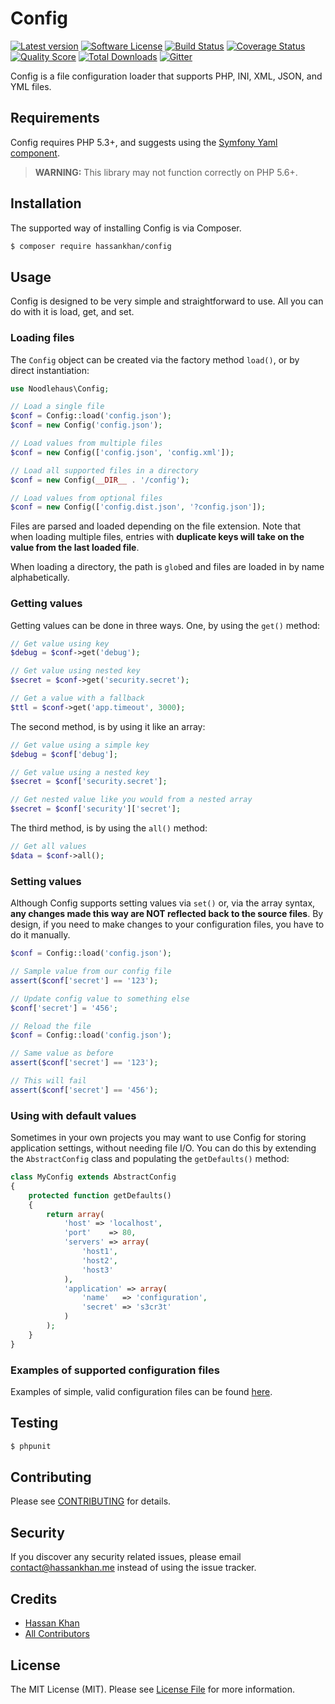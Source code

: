 # Config

[![Latest version][ico-version]][link-packagist]
[![Software License][ico-license]][link-license]
[![Build Status][ico-travis]][link-travis]
[![Coverage Status][ico-scrutinizer]][link-scrutinizer]
[![Quality Score][ico-code-quality]][link-code-quality]
[![Total Downloads][ico-downloads]][link-downloads]
[![Gitter][ico-gitter]][link-gitter]

Config is a file configuration loader that supports PHP, INI, XML, JSON,
and YML files.

## Requirements

Config requires PHP 5.3+, and suggests using the [Symfony Yaml component](https://github.com/symfony/Yaml).

> **WARNING:** This library may not function correctly on PHP 5.6+.

## Installation

The supported way of installing Config is via Composer.

```sh
$ composer require hassankhan/config
```

## Usage

Config is designed to be very simple and straightforward to use. All you can do with
it is load, get, and set.

### Loading files

The `Config` object can be created via the factory method `load()`, or
by direct instantiation:

```php
use Noodlehaus\Config;

// Load a single file
$conf = Config::load('config.json');
$conf = new Config('config.json');

// Load values from multiple files
$conf = new Config(['config.json', 'config.xml']);

// Load all supported files in a directory
$conf = new Config(__DIR__ . '/config');

// Load values from optional files
$conf = new Config(['config.dist.json', '?config.json']);
```

Files are parsed and loaded depending on the file extension. Note that when
loading multiple files, entries with **duplicate keys will take on the value
from the last loaded file**.

When loading a directory, the path is `glob`ed and files are loaded in by
name alphabetically.

### Getting values

Getting values can be done in three ways. One, by using the `get()` method:

```php
// Get value using key
$debug = $conf->get('debug');

// Get value using nested key
$secret = $conf->get('security.secret');

// Get a value with a fallback
$ttl = $conf->get('app.timeout', 3000);
```

The second method, is by using it like an array:

```php
// Get value using a simple key
$debug = $conf['debug'];

// Get value using a nested key
$secret = $conf['security.secret'];

// Get nested value like you would from a nested array
$secret = $conf['security']['secret'];
```

The third method, is by using the `all()` method:

```php
// Get all values
$data = $conf->all();
```

### Setting values

Although Config supports setting values via `set()` or, via the
array syntax, **any changes made this way are NOT reflected back to the
source files**. By design, if you need to make changes to your
configuration files, you have to do it manually.

```php
$conf = Config::load('config.json');

// Sample value from our config file
assert($conf['secret'] == '123');

// Update config value to something else
$conf['secret'] = '456';

// Reload the file
$conf = Config::load('config.json');

// Same value as before
assert($conf['secret'] == '123');

// This will fail
assert($conf['secret'] == '456');
```

### Using with default values

Sometimes in your own projects you may want to use Config for storing
application settings, without needing file I/O. You can do this by extending
the `AbstractConfig` class and populating the `getDefaults()` method:

```php
class MyConfig extends AbstractConfig
{
    protected function getDefaults()
    {
        return array(
            'host' => 'localhost',
            'port'    => 80,
            'servers' => array(
                'host1',
                'host2',
                'host3'
            ),
            'application' => array(
                'name'   => 'configuration',
                'secret' => 's3cr3t'
            )
        );
    }
}
```

### Examples of supported configuration files

Examples of simple, valid configuration files can be found [here](tests/mocks/pass).


## Testing

``` bash
$ phpunit
```


## Contributing

Please see [CONTRIBUTING](CONTRIBUTING.md) for details.


## Security

If you discover any security related issues, please email [contact@hassankhan.me](mailto:contact@hassankhan.me?subject=[SECURITY]%20Config%20Security%20Issue) instead of using the issue tracker.


## Credits

- [Hassan Khan](https://github.com/hassankhan)
- [All Contributors](../../contributors)


## License

The MIT License (MIT). Please see [License File](LICENSE.md) for more information.

[ico-version]: https://img.shields.io/packagist/v/hassankhan/config.svg?style=flat-square
[ico-license]: https://img.shields.io/badge/license-MIT-brightgreen.svg?style=flat-square
[ico-travis]: https://img.shields.io/travis/hassankhan/config/master.svg?style=flat-square
[ico-scrutinizer]: https://img.shields.io/scrutinizer/coverage/g/hassankhan/config.svg?style=flat-square
[ico-code-quality]: https://img.shields.io/scrutinizer/g/hassankhan/config.svg?style=flat-square
[ico-downloads]: https://img.shields.io/packagist/dt/hassankhan/config.svg?style=flat-square
[ico-gitter]: https://img.shields.io/badge/GITTER-JOIN%20CHAT%20%E2%86%92-brightgreen.svg?style=flat-square

[link-packagist]: https://packagist.org/packages/hassankhan/config
[link-license]: http://hassankhan.mit-license.org
[link-travis]: https://travis-ci.org/hassankhan/config
[link-scrutinizer]: https://scrutinizer-ci.com/g/hassankhan/config/code-structure
[link-code-quality]: https://scrutinizer-ci.com/g/hassankhan/config
[link-downloads]: https://packagist.org/packages/hassankhan/config
[link-gitter]: https://gitter.im/hassankhan/config?utm_source=badge&utm_medium=badge&utm_campaign=pr-badge
